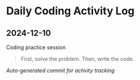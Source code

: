 # Daily Coding Activity Log

## 2024-12-10

Coding practice session

> First, solve the problem. Then, write the code.

*Auto-generated commit for activity tracking*
